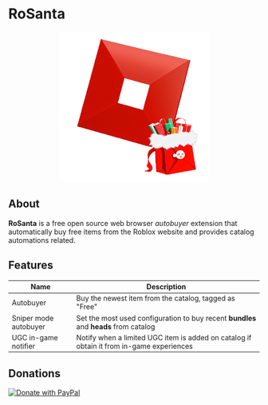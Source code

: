 # RoSanta

<div align="center">
  <img width=300 src="public/image.png" />
</div>

## About

**RoSanta** is a free open source web browser _autobuyer_ extension that automatically buy free items from the Roblox website and provides catalog automations related.

## Features

| Name                  | Description                                                                              |
| --------------------- | ---------------------------------------------------------------------------------------- |
| Autobuyer             | Buy the newest item from the catalog, tagged as "Free"                                   |
| Sniper mode autobuyer | Set the most used configuration to buy recent **bundles** and **heads** from catalog     |
| UGC in-game notifier  | Notify when a limited UGC item is added on catalog if obtain it from in-game experiences |

## Donations

<a href="https://www.paypal.com/donate/?hosted_button_id=SLTU45DK5LFSS">
  <img width="200" src="https://raw.githubusercontent.com/stefan-niedermann/paypal-donate-button/master/paypal-donate-button.png" alt="Donate with PayPal" />
</a>
